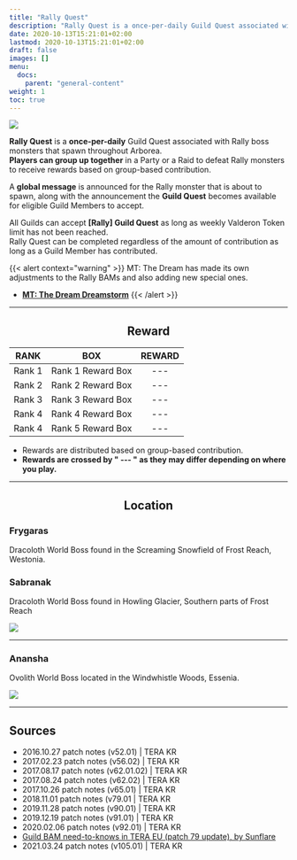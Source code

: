 ```yaml
---
title: "Rally Quest"
description: "Rally Quest is a once-per-daily Guild Quest associated with Rally boss monsters that spawn throughout Arborea. Players can group up together in a Party or a Raid to defeat Rally monsters to receive rewards based on group-based contribution."
date: 2020-10-13T15:21:01+02:00
lastmod: 2020-10-13T15:21:01+02:00
draft: false
images: []
menu:
  docs:
    parent: "general-content"
weight: 1
toc: true
---
```

![](https://i.imgur.com/m9OviEA.png)

**Rally Quest** is a **once-per-daily** Guild Quest associated with Rally boss monsters that spawn throughout Arborea. <br>
**Players can group up together** in a Party or a Raid to defeat Rally monsters to receive rewards based on group-based contribution.<br>

A **global message** is announced for the Rally monster that is about to spawn, along with the announcement the **Guild Quest** becomes available for eligible Guild Members to accept.

All Guilds can accept **[Rally] Guild Quest** as long as weekly Valderon Token limit has not been reached. <br>
Rally Quest can be completed regardless of the amount of contribution as long as a Guild Member has contributed.

{{< alert context="warning" >}}
MT: The Dream has made its own adjustments to the Rally BAMs and also adding new special ones.
* **[MT: The Dream Dreamstorm](/mt/pvp/rally-quest/)**
{{< /alert >}}

<hr/>

<center>

## Reward

</center>

| **RANK** |         **BOX**         |                   **REWARD**                   |
|:--------:|:-----------------------:|:----------------------------------------------:|
| Rank 1   | Rank 1 Reward Box       | --- |
| Rank 2   | Rank 2 Reward Box       | --- |
| Rank 3   | Rank 3 Reward Box       | --- |
| Rank 4   | Rank 4 Reward Box       | --- |
| Rank 4   | Rank 5 Reward Box       | --- |

- Rewards are distributed based on group-based contribution.
- **Rewards are crossed by " --- " as they may differ depending on where you play.**

<hr/>

<center>

## Location

</center>

### Frygaras
Dracoloth World Boss found in the Screaming Snowfield of Frost Reach, Westonia.

### Sabranak
Dracoloth World Boss found in Howling Glacier, Southern parts of Frost Reach

![](https://i.imgur.com/LUJG8SM.png)

<hr/>

### Anansha
Ovolith World Boss located in the Windwhistle Woods, Essenia.

![](https://i.imgur.com/lnoldES.png)

<hr/>

## Sources

* 2016.10.27 patch notes (v52.01) | TERA KR
* 2017.02.23 patch notes (v56.02) | TERA KR
* 2017.08.17 patch notes (v62.01.02) | TERA KR
* 2017.08.24 patch notes (v62.02) | TERA KR
* 2017.10.26 patch notes (v65.01) | TERA KR
* 2018.11.01 patch notes (v79.01 | TERA KR
* 2019.11.28 patch notes (v90.01) | TERA KR
* 2019.12.19 patch notes (v91.01) | TERA KR
* 2020.02.06 patch notes (v92.01) | TERA KR
* [Guild BAM need-to-knows in TERA EU (patch 79 update), by Sunflare](https://steamcommunity.com/sharedfiles/filedetails/?id=1498498860)
* 2021.03.24 patch notes (v105.01) | TERA KR



